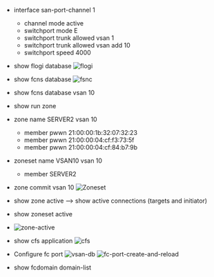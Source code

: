 
* interface san-port-channel 1
  * channel mode active
  * switchport mode E
  * switchport trunk allowed vsan 1
  * switchport trunk allowed vsan add 10
  * switchport speed 4000
* show flogi database
![flogi](https://user-images.githubusercontent.com/53332783/143298187-8caf9500-cb75-4e56-809e-ec5ad307a518.PNG)

* show fcns database
![fsnc](https://user-images.githubusercontent.com/53332783/143298567-3dea1d8e-ab9b-4057-bfa1-0fe0ad029635.PNG)
* show fcns database vsan 10

* show run zone
* zone name SERVER2 vsan 10
  * member pwwn 21:00:00:1b:32:07:32:23
  * member pwwn 21:00:00:04:cf:f3:73:5f
  * member pwwn 21:00:00:04:cf:84:b7:9b
* zoneset name VSAN10 vsan 10
  * member SERVER2
* zone commit vsan 10
![Zoneset](https://user-images.githubusercontent.com/53332783/143299175-2ba07a06-338e-478a-b81e-c243d8a270b3.PNG)


* show zone active --> show active connections (targets and initiator) 
* show zoneset active
* ![zone-active](https://user-images.githubusercontent.com/53332783/143299577-c568d3ba-d5fc-45c7-a24d-b7a7edea0d0d.PNG)
* show cfs application
![cfs](https://user-images.githubusercontent.com/53332783/143297642-c1944efe-8128-4aba-b3ae-81cf6e5528be.PNG)
* Configure fc port
![vsan-db](https://user-images.githubusercontent.com/53332783/143301430-a21decf8-66cd-4900-8972-0553cda740db.PNG)
![fc-port-create-and-reload](https://user-images.githubusercontent.com/53332783/143302006-0be1cc4d-310d-4f98-807d-5ebe4787ea7f.PNG)
* show fcdomain domain-list


